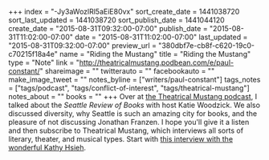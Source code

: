 +++
index = "-Jy3aWozlRl5aEiE80vx"
sort_create_date = 1441038720
sort_last_updated = 1441038720
sort_publish_date = 1441044120
create_date = "2015-08-31T09:32:00-07:00"
publish_date = "2015-08-31T11:02:00-07:00"
date = "2015-08-31T11:02:00-07:00"
last_updated = "2015-08-31T09:32:00-07:00"
preview_url = "380dbf7e-cb8f-c620-19c0-c70215f18a4e"
name = "Riding the Mustang"
title = "Riding the Mustang"
type = "Note"
link = "http://theatricalmustang.podbean.com/e/paul-constant/"
shareimage = ""
twitterauto = ""
facebookauto = ""
make_image_tweet = ""
notes_byline = ["writers/paul-constant"]
tags_notes = ["tags/podcast", "tags/conflict-of-interest", "tags/theatrical-mustang"]
notes_about = ""
books = ""
+++
Over at [the Theatrical Mustang podcast](http://theatricalmustang.podbean.com/e/paul-constant/), I talked about the *Seattle Review of Books* with host Katie Woodzick. We also discussed diversity, why Seattle is such an amazing city for books, and the pleasure of not discussing Jonathan Franzen. I hope you'll give it a listen and then subscribe to Theatrical Mustang, which interviews all sorts of literary, theater, and musical types. Start with [this interview with the wonderful Kathy Hsieh](http://theatricalmustang.podbean.com/e/kathy-hsieh/).